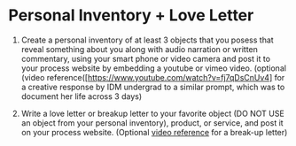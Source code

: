 # Personal Inventory + Love Letter

1. Create a personal inventory of at least 3 objects that you posess that reveal something about you along with audio narration or written commentary, using your smart phone or video camera and post it to your process website by embedding a youtube or vimeo video. (optional (video reference([https://www.youtube.com/watch?v=fj7qDsCnUv4] for a creative response by IDM undergrad to a similar prompt, which was to document her life across 3 days)

2. Write a love letter or breakup letter to your favorite object (DO NOT USE an object from your personal inventory), product, or service, and post it on your process website. (Optional [video reference](http://cdn.embedly.com/widgets/media.html?src=https%3A%2F%2Fplayer.vimeo.com%2Fvideo%2F11854531&url=https%3A%2F%2Fvimeo.com%2F11854531&image=https%3A%2F%2Fi.vimeocdn.com%2Fvideo%2F65852382_1280.jpg&key=5cbac80a25df462a99e58eccd801acc0&type=text%2Fhtml&schema=vimeo ) for a break-up letter)
